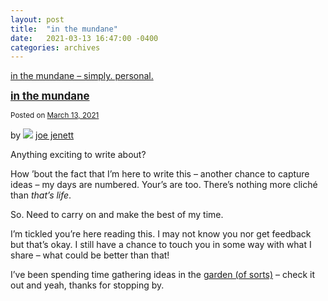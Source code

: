 ```yaml
---
layout: post
title:  "in the mundane"
date:   2021-03-13 16:47:00 -0400
categories: archives
---
```


[in the mundane – simply. personal.](https://simply.personal.jenett.org/in-the-mundane/)  
  

**<big>[in the mundane](https://simply.personal.jenett.org/in-the-mundane/ "Permalink to in the mundane")</big>**

<small>Posted on [March 13, 2021](https://simply.personal.jenett.org/in-the-mundane/ "4:47 pm")</small>

by ![](https://secure.gravatar.com/avatar/0bf0445b4e4b39f830b186b7e23195a1?s=40&d=identicon&r=pg) [joe jenett](https://simply.personal.jenett.org/author/admin/ "View all posts by joe jenett")

Anything exciting to write about?

How ’bout the fact that I’m here to write this – another chance to capture ideas – my days are numbered. Your’s are too. There’s nothing more cliché than _that’s life_.

So. Need to carry on and make the best of my time.

I’m tickled you’re here reading this. I may not know you nor get feedback but that’s okay. I still have a chance to touch you in some way with what I share – what could be better than that!

I’ve been spending time gathering ideas in the [garden (of sorts)](https://joe.jenett.org) – check it out and yeah, thanks for stopping by.
